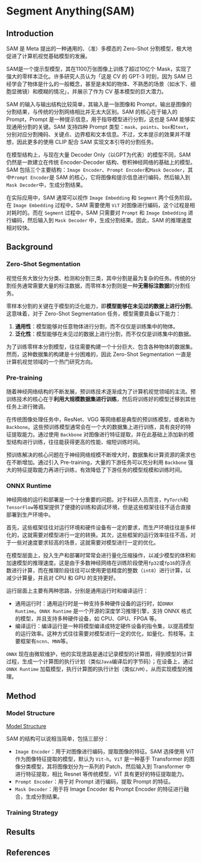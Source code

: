 # Segment Anything(SAM)

## Introduction

SAM 是 Meta 提出的一种通用的、（准）多模态的 Zero-Shot 分割模型，极大地促进了计算机视觉基础模型的发展。

SAM是一个提示型模型，其在1100万张图像上训练了超过10亿个 Mask，实现了强大的零样本泛化。许多研究人员认为「这是 CV 的 GPT-3 时刻，因为 SAM 已经学会了物体是什么的一般概念，甚至是未知的物体、不熟悉的场景（如水下、细胞显微镜）和模糊的情况」，并展示了作为 CV 基本模型的巨大潜力。

SAM 的输入与输出结构比较简单，其输入是一张图像和 Prompt，输出是图像的分割结果，与传统的分割网络相比并无太大区别。SAM 的核心在于输入的 Prompt，Prompt 是一种提示信息，用于指导模型进行分割，这也是 SAM 能够实现通用分割的关键。SAM 支持四种 Prompt 类型：`mask`、`points`、`box`和`text`，分别对应分割掩码、关键点、边界框和文本信息。不过，文本提示的效果并不理想，因此更多的使用 CLIP 配合 SAM 实现文本引导的分割任务。

在模型结构上，与现在大量 Decoder Only（以GPT为代表）的模型不同，SAM 仍然是一款建立在传统 Encoder-Decoder 结构、卷积神经网络的基础上的模型。SAM 包括三个主要结构：`Image Encoder`、`Prompt Encoder`和`Mask Decoder`，其中`Prompt Encoder`是 SAM 的核心，它将图像和提示信息进行编码，然后输入到`Mask Decoder`中，生成分割结果。

在实际应用中，SAM 通常可以视作 `Image Embedding` 和 `Segment` 两个任务阶段。在 `Image Embedding` 过程中，SAM 需要使用 `ViT` 对图像进行编码，这个过程是相对耗时的。而在 `Segment` 过程中，SAM 只需要对 `Prompt` 和 `Image Embedding` 进行编码，然后输入到 `Mask Decoder` 中，生成分割结果。因此，SAM 的推理速度相对较快。

## Background

### Zero-Shot Segmentation

视觉任务大致分为分类、检测和分割三类，其中分割是最为复杂的任务。传统的分割任务通常需要大量的标注数据，而零样本分割则是一种**无需标注数据**的分割任务。

零样本分割的关键在于模型的泛化能力，即**模型能够在未见过的数据上进行分割**。这意味着，对于 Zero-Shot Segmentation 任务，模型需要具备以下能力：

1. **通用性**：模型能够对任意物体进行分割，而不仅仅是训练集中的物体。
2. **泛化性**：模型能够在未见过的数据上进行分割，而不仅仅是训练集中的数据。

为了训练零样本分割模型，往往需要构建一个十分巨大、包含各种物体的数据集。然而，这种数据集的构建是十分困难的，因此 Zero-Shot Segmentation 一直是计算机视觉领域的一个热门研究方向。

### Pre-training

随着神经网络结构的不断发展，预训练技术逐渐成为了计算机视觉领域的主流。预训练技术的核心在于**利用大规模数据集进行训练**，然后将训练好的模型迁移到其他任务上进行微调。

在传统图像处理任务中，ResNet、VGG 等网络都是典型的预训练模型，或者称为 `Backbone`。这些预训练模型通常会在一个大的数据集上进行训练，具有良好的特征提取能力。通过使用 `Backbone` 对图像进行特征提取，并在此基础上添加新的模型结构进行训练，往往能获得更高的性能、缩短训练时间。

预训练解决的核心问题在于神经网络规模不断增大时，数据集和计算资源的需求也在不断增加。通过引入 Pre-training，大量的下游任务可以充分利用 `Backbone` 强大的特征提取能力再进行训练，有效降低了下游任务的模型规模和训练时间。

### ONNX Runtime

神经网络的运行和部署是一个十分重要的问题。对于科研人员而言，`PyTorch`和`TensorFlow`等框架提供了便捷的训练和调试环境，但是这些框架往往不适合直接部署到生产环境中。

首先，这些框架往往对运行环境和硬件设备有一定的要求，而生产环境往往是多样化的，这就需要对模型进行一定的转换。其次，这些框架的运行效率往往不高，对于一些对速度要求较高的场景，这就需要对模型进行一定的优化。

在模型层面上，投入生产和部署时常常会进行量化压缩操作，以减少模型的体积和加速模型的推理速度。这是由于多数神经网络在训练阶段使用`fp32`或`fp16`的浮点数进行计算，而在推理阶段往往可以使用更低精度的整数（`int8`）进行计算，以减少计算量，并且对 CPU 和 GPU 的支持更好。

运行层面上主要有两种思路，分别是通用运行时和编译运行：

- 通用运行时：通用运行时是一种支持多种硬件设备的运行时，如`ONNX Runtime`。`ONNX Runtime` 是一个开源的深度学习推理引擎，支持 ONNX 格式的模型，并且支持多种硬件设备，如 CPU、GPU、FPGA 等。
- 编译运行：编译运行是一种将模型编译成特定硬件设备的指令集，以提高模型的运行效率。这种方式往往需要对模型进行一定的优化，如量化、剪枝等。主要框架有`ncnn`、`MNN`等。

`ONNX` 现在由微软维护，他的实现思路是通过记录模型的计算图，得到模型的计算过程，生成一个计算图的执行计划（类似`Java`编译后的字节码）；在设备上，通过 `ONNX Runtime` 加载模型，执行计算图的执行计划（类似`JVM`），从而实现模型的推理。

## Method

### Model Structure

[Model Structure](https://image.thuray.xyz/2024/03/bcf66e256e06eaa45413b4dba28e99ae.png)

SAM 的结构可以说相当简单，包括三部分：

- `Image Encoder`：用于对图像进行编码，提取图像的特征。SAM 选择使用 ViT 作为图像特征提取的模型，默认为 `Vit-h`。`ViT` 是一种基于 Transformer 的图像分类模型，其将图像划分为一系列的 Patch，然后输入到 Transformer 中进行特征提取，相比 Resnet 等传统模型，ViT 具有更好的特征提取能力。
- `Prompt Encoder`：用于对 Prompt 进行编码，提取 Prompt 的特征。
- `Mask Decoder`：用于将 Image Encoder 和 Prompt Encoder 的特征进行融合，生成分割结果。

### Training Strategy

## Results

## References
